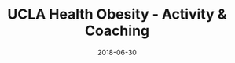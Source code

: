 ---
title: UCLA Health Obesity - Activity & Coaching
date: '2018-06-30'
area: inprogress
subdomain: Physical Activity
status: Active
authors:
  - authorimage: /images/uploads/croymans.jpg
    authorname: 'Daniel Croymans, MD, MBA, MS'
    authorrole: Principal Investigator
  - authorimage: /images/team/stephanie.jpg
    authorname: 'Stephanie Brown, BS'
    authorrole: Implementation Lead
summary: >-
  A multi-site, RCT that will evaluate the effectiveness of trained pre-med post-baccalaureate health coaches in chronic disease management. Our primary outcomes are changes in weight, physical activity, dietary choices, and patient engagement throughout the 16-week intervention. In our proof of concept (n=22), participants increased their physical activity by an average of 60 minutes per week, responded to 70% of messages, and lost 4.6% their bodyweight over 16 weeks.
results:
  - result:
features:
  - feature: Device integrations
  - feature: 2-way texting
  - feature: Social incentives
spotlight: false
pubs:
condition: Hypertension
intervention: Wearables & remote monitoring
outcome: Increased physical activity
dedicatedpage: true
label: Standard of Care 
image: /images/uploads/hsm.01.jpg
---